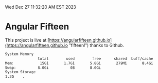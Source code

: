 Wed Dec 27 11:32:20 AM EST 2023

# Angular Fifteen


This project is live at [https://angularfifteen.github.io](https://angularfifteen.github.io "fifteen!") thanks to Github.

```bash
System Memory
               total        used        free      shared  buff/cache   available
Mem:            15Gi       1.7Gi       5.8Gi       279Mi       8.4Gi        13Gi
Swap:          8.0Gi          0B       8.0Gi
System Storage
1.3G	.
```
